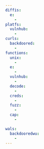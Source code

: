 ```yaml
---
diffis:
  e:
    -
platfs:
  vulnhub:
    -
curls:
  backdoored:
    -
functions:
  unix:
    -
  e:
    -
  vulnhub:
    -
  decode:
    -
  creds:
    -
  fuzz:
    -
  cap:
    -

wals:
  backdooredwu:
    -
---
```

